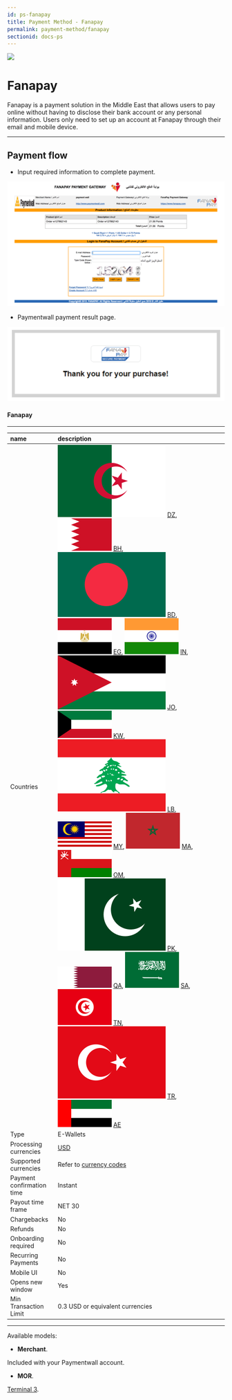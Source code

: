 ```yaml
---
id: ps-fanapay
title: Payment Method - Fanapay
permalink: payment-method/fanapay
sectionid: docs-ps
---
```


<div class="docs-ps-header">
    <div class="docs-ps-logo">
        <img src="https://api.paymentwall.com/images/ps_logos/pm_fanapay.png">
    </div>
    <h1>Fanapay</h1>
</div>

<div class="docs-ps-body" markdown="1">

<div class="docs-ps-instructions" markdown="1">

Fanapay is a payment solution in the Middle East that allows users to pay online without having to disclose their bank account or any personal information. Users only need to set up an account at Fanapay through their email and mobile device.

*** 

## Payment flow

* Input required information to complete payment.

<div class="docs-img">
    <img src="/textures/pic/payment-system/e-wallet/fanapay/fanapay_checkout.png">
</div>

* Paymentwall payment result page.

<div class="docs-img docs-small-img">
    <img src="/textures/pic/payment-system/e-wallet/fanapay/fanapay_thankyou.png">
</div>

</div>

<div class="docs-ps-attributes" markdown="1">
<div class="docs-ps-attributes-body" markdown="1">

#### Fanapay

***

|name|description|
|:--|:--|
|Countries| <img class="flags" src="/textures/pic/flags/africa/algeria.png"> [DZ](hhttps://en.wikipedia.org/wiki/Algeria), <img class="flags" src="/textures/pic/flags/asia/bahrain.png"> [BH](hhttps://en.wikipedia.org/wiki/Bahrain), <img class="flags" src="/textures/pic/flags/asia/bangladesh.png"> [BD](hhttps://en.wikipedia.org/wiki/Bangladesh), <img class="flags" src="/textures/pic/flags/africa/egypt.png"> [EG](hhttps://en.wikipedia.org/wiki/Egypt), <img class="flags" src="/textures/pic/flags/asia/india.png"> [IN](hhttps://en.wikipedia.org/wiki/India), <img class="flags" src="/textures/pic/flags/asia/jordan.png"> [JO](hhttps://en.wikipedia.org/wiki/Jordan), <img class="flags" src="/textures/pic/flags/asia/kuwait.png"> [KW](hhttps://en.wikipedia.org/wiki/Kuwait), <img class="flags" src="/textures/pic/flags/asia/lebanon.png"> [LB](hhttps://en.wikipedia.org/wiki/Lebanon), <img class="flags" src="/textures/pic/flags/asia/malaysia.png"> [MY](hhttps://en.wikipedia.org/wiki/Malaysia), <img class="flags" src="/textures/pic/flags/africa/morocco.png"> [MA](hhttps://en.wikipedia.org/wiki/Morocco), <img class="flags" src="/textures/pic/flags/asia/oman.png"> [OM](hhttps://en.wikipedia.org/wiki/Oman), <img class="flags" src="/textures/pic/flags/asia/pakistan.png"> [PK](hhttps://en.wikipedia.org/wiki/Pakistan), <img class="flags" src="/textures/pic/flags/asia/qatar.png"> [QA](hhttps://en.wikipedia.org/wiki/Qatar), <img class="flags" src="/textures/pic/flags/asia/saudi_arabia.png"> [SA](hhttps://en.wikipedia.org/wiki/Saudi_arabia), <img class="flags" src="/textures/pic/flags/africa/tunisia.png"> [TN](hhttps://en.wikipedia.org/wiki/Tonisia), <img class="flags" src="/textures/pic/flags/europe/turkey.png"> [TR](hhttps://en.wikipedia.org/wiki/Turkey), <img class="flags" src="/textures/pic/flags/asia/united_arab_emirates.png"> [AE](hhttps://en.wikipedia.org/wiki/United_Arab_Emirates)|
|Type|E-Wallets|
|Processing currencies|[USD](https://en.wikipedia.org/wiki/United_States_dollar)|
|Supported currencies| Refer to [currency codes](/reference/currencies)|
|Payment confirmation time|Instant|
|Payout time frame| NET 30|
|Chargebacks|No|
|Refunds|No|
|Onboarding required| No|
|Recurring Payments|No|
|Mobile UI|No|
|Opens new window|Yes|
|Min Transaction Limit|0.3 USD or equivalent currencies|

***

Available models:

* **Merchant**.

Included with your Paymentwall account.

* **MOR**.

[Terminal 3](https://www.terminal3.com/).

</div>
</div>

</div>